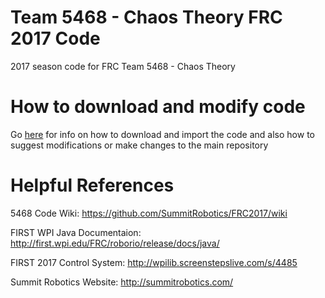 # Team 5468 - Chaos Theory FRC 2017 Code
2017 season code for FRC Team 5468 - Chaos Theory

# How to download and modify code
Go [here](https://github.com/SummitRobotics/FRC2017/wiki/Code-Downloading-and-Modifying) for info on how to download and import the code and also how to suggest modifications or make changes to the main repository

# Helpful References
5468 Code Wiki: https://github.com/SummitRobotics/FRC2017/wiki

FIRST WPI Java Documentaion: http://first.wpi.edu/FRC/roborio/release/docs/java/

FIRST 2017 Control System: http://wpilib.screenstepslive.com/s/4485

Summit Robotics Website: http://summitrobotics.com/
